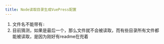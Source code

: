 ```yaml
---
title: Node读取目录生成VuePress配置
---
```


1. 文件名不能带有`:`
2. 目前猜测，如果是最后一个，那么文件就不会被读取，而有些目录所有文件都能被读取，是因为刚好有readme在兜着
